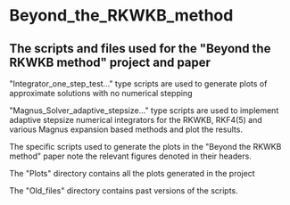 # Beyond_the_RKWKB_method
The scripts and files used for the "Beyond the RKWKB method" project and paper
------------------------------------------------------------------------------
"Integrator_one_step_test..." type scripts are used to generate plots of approximate solutions with no numerical stepping

"Magnus_Solver_adaptive_stepsize..." type scripts are used to implement adaptive stepsize numerical integrators for the RKWKB, RKF4(5) 
and various Magnus expansion based methods and plot the results.

The specific scripts used to generate the plots in the "Beyond the RKWKB method" paper note the relevant figures denoted in their headers.

The "Plots" directory contains all the plots generated in the project

The "Old_files" directory contains past versions of the scripts.



